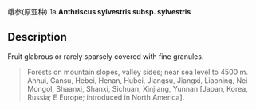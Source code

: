 峨参(原亚种)
1a.**Anthriscus sylvestris subsp. sylvestris**

## Description
Fruit glabrous or rarely sparsely covered with fine granules.


> Forests on mountain slopes, valley sides; near sea level to 4500 m. Anhui, Gansu, Hebei, Henan, Hubei, Jiangsu, Jiangxi, Liaoning, Nei Mongol, Shaanxi, Shanxi, Sichuan, Xinjiang, Yunnan [Japan, Korea, Russia; E Europe; introduced in North America].


